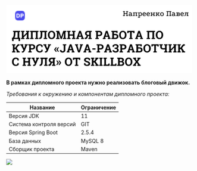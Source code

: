 ![](/images/logo.png)

**В рамках дипломного проекта нужно реализовать блоговый движок.**

*Требования к окружению и компонентам дипломного проекта:*

**Название**               |     **Ограничение**
---------------------------- | ----------------------
Версия JDK                   |     11
Система контроля версий      |     GIT
Версия Spring Boot           |     2.5.4
База данных                  |     MySQL 8
Сборщик проекта              |     Maven

![](<a href = https://napreenko-java-skillbox.herokuapp.com/>)



